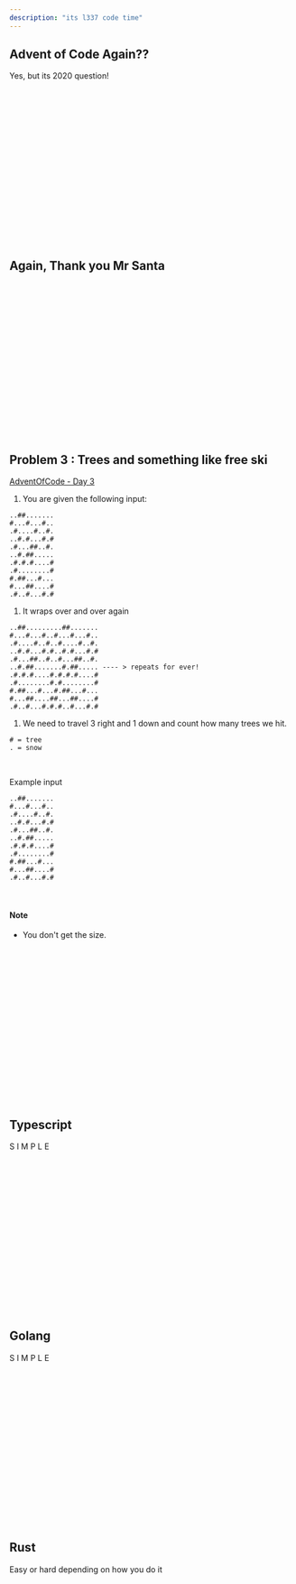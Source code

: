 ```yaml
---
description: "its l337 code time"
---
```


## Advent of Code Again??
Yes, but its 2020 question!

<br />
<br />
<br />
<br />
<br />
<br />
<br />
<br />
<br />
<br />
<br />
<br />
<br />
<br />
<br />
<br />

## Again, Thank you Mr Santa

<br />
<br />
<br />
<br />
<br />
<br />
<br />
<br />
<br />
<br />
<br />
<br />
<br />
<br />
<br />
<br />

## Problem 3 : Trees and something like free ski
[AdventOfCode - Day 3](https://adventofcode.com/2020/day/3)

1.  You are given the following input:
```
..##.......
#...#...#..
.#....#..#.
..#.#...#.#
.#...##..#.
..#.##.....
.#.#.#....#
.#........#
#.##...#...
#...##....#
.#..#...#.#
```

1.  It wraps over and over again
```
..##.........##.......
#...#...#..#...#...#..
.#....#..#..#....#..#.
..#.#...#.#..#.#...#.#
.#...##..#..#...##..#.
..#.##.......#.##..... ---- > repeats for ever!
.#.#.#....#.#.#.#....#
.#........#.#........#
#.##...#...#.##...#...
#...##....##...##....#
.#..#...#.#.#..#...#.#
```
1.  We need to travel 3 right and 1 down and count how many trees we hit.

```
# = tree
. = snow
```

<br />

Example input
```
..##.......
#...#...#..
.#....#..#.
..#.#...#.#
.#...##..#.
..#.##.....
.#.#.#....#
.#........#
#.##...#...
#...##....#
.#..#...#.#
```

<br />

#### Note
* You don't get the size.

<br />
<br />
<br />
<br />
<br />
<br />
<br />
<br />
<br />
<br />
<br />
<br />
<br />
<br />
<br />
<br />

## Typescript
S I M P L E

<br />
<br />
<br />
<br />
<br />
<br />
<br />
<br />
<br />
<br />
<br />
<br />
<br />
<br />
<br />
<br />

## Golang
S I M P L E

<br />
<br />
<br />
<br />
<br />
<br />
<br />
<br />
<br />
<br />
<br />
<br />
<br />
<br />
<br />
<br />

## Rust
Easy or hard depending on how you do it

<br />
<br />
<br />
<br />
<br />
<br />
<br />
<br />
<br />
<br />
<br />
<br />
<br />
<br />
<br />
<br />
